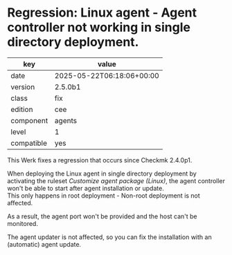 [//]: # (werk v2)
# Regression: Linux agent - Agent controller not working in single directory deployment.

key        | value
---------- | ---
date       | 2025-05-22T06:18:06+00:00
version    | 2.5.0b1
class      | fix
edition    | cee
component  | agents
level      | 1
compatible | yes

This Werk fixes a regression that occurs since Checkmk 2.4.0p1.

When deploying the Linux agent in single directory deployment by activating the ruleset
_Customize agent package (Linux)_, the agent controller won't be able to start after
agent installation or update.<br>
This only happens in root deployment - Non-root deployment is not affected.

As a result, the agent port won't be provided and the host can't be monitored.

The agent updater is not affected, so you can fix the installation with an (automatic)
agent update.
